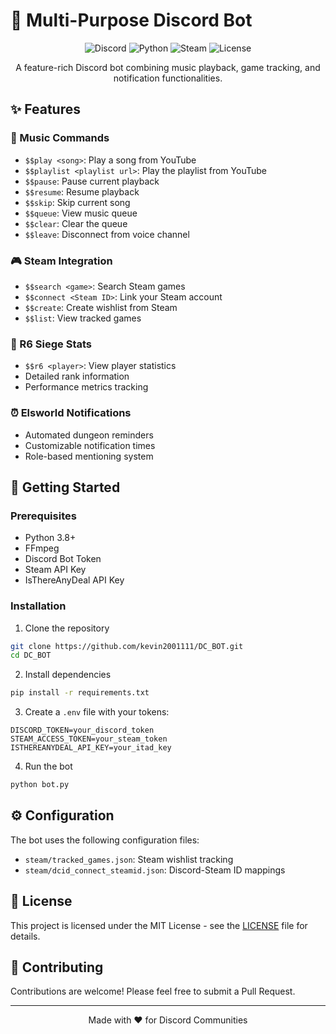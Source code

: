 # 🤖 Multi-Purpose Discord Bot

<div align="center">

![Discord](https://img.shields.io/badge/Discord-7289DA?style=for-the-badge&logo=discord&logoColor=white)
![Python](https://img.shields.io/badge/Python-3776AB?style=for-the-badge&logo=python&logoColor=white)
![Steam](https://img.shields.io/badge/Steam-000000?style=for-the-badge&logo=steam&logoColor=white)
![License](https://img.shields.io/badge/License-MIT-green.svg?style=for-the-badge)

A feature-rich Discord bot combining music playback, game tracking, and notification functionalities.

</div>

## ✨ Features

### 🎵 Music Commands
- `$$play <song>`: Play a song from YouTube
- `$$playlist <playlist url>`: Play the playlist from YouTube
- `$$pause`: Pause current playback 
- `$$resume`: Resume playback
- `$$skip`: Skip current song
- `$$queue`: View music queue
- `$$clear`: Clear the queue
- `$$leave`: Disconnect from voice channel

### 🎮 Steam Integration
- `$$search <game>`: Search Steam games
- `$$connect <Steam ID>`: Link your Steam account
- `$$create`: Create wishlist from Steam
- `$$list`: View tracked games

### 🎯 R6 Siege Stats
- `$$r6 <player>`: View player statistics
- Detailed rank information
- Performance metrics tracking

### ⏰ Elsworld Notifications
- Automated dungeon reminders
- Customizable notification times
- Role-based mentioning system

## 🚀 Getting Started

### Prerequisites
- Python 3.8+
- FFmpeg
- Discord Bot Token
- Steam API Key
- IsThereAnyDeal API Key

### Installation

1. Clone the repository
```bash
git clone https://github.com/kevin2001111/DC_BOT.git
cd DC_BOT
```

2. Install dependencies
```bash
pip install -r requirements.txt
```

3. Create a `.env` file with your tokens:
```env
DISCORD_TOKEN=your_discord_token
STEAM_ACCESS_TOKEN=your_steam_token
ISTHEREANYDEAL_API_KEY=your_itad_key
```

4. Run the bot
```bash
python bot.py
```

## ⚙️ Configuration

The bot uses the following configuration files:
- `steam/tracked_games.json`: Steam wishlist tracking
- `steam/dcid_connect_steamid.json`: Discord-Steam ID mappings

## 📝 License

This project is licensed under the MIT License - see the [LICENSE](LICENSE) file for details.

## 🤝 Contributing

Contributions are welcome! Please feel free to submit a Pull Request.

---
<div align="center">
Made with ❤️ for Discord Communities
</div>
